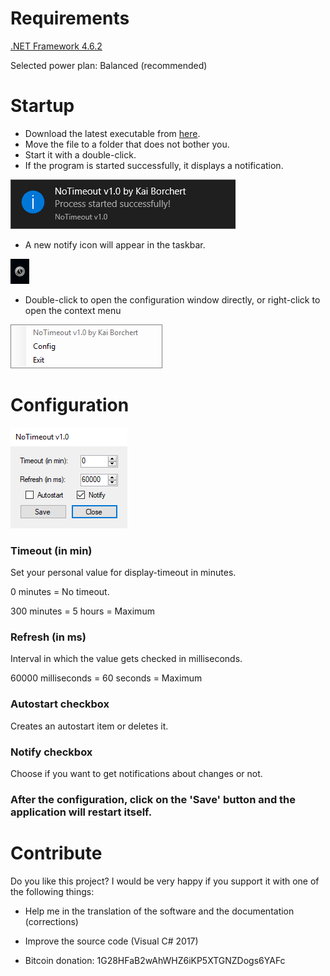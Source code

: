 # Requirements
[.NET Framework 4.6.2](https://www.microsoft.com/en-US/download/details.aspx?id=53344)

Selected power plan: Balanced (recommended)

# Startup

* Download the latest executable from [here](https://github.com/kaibor/notimeout/releases).
* Move the file to a folder that does not bother you.
* Start it with a double-click.
* If the program is started successfully, it displays a notification.

![Start notification](/screenshots/notify_start.png)

* A new notify icon will appear in the taskbar.

![Notify Icon](/screenshots/notifyicon.png)

* Double-click to open the configuration window directly, or right-click to open the context menu

![Context menu](/screenshots/contextmenu.png)

# Configuration

![Configuration window](/screenshots/configuration.png)

### Timeout (in min)

Set your personal value for display-timeout in minutes.

0 minutes = No timeout.

300 minutes = 5 hours = Maximum

### Refresh (in ms)

Interval in which the value gets checked in milliseconds.

60000 milliseconds = 60 seconds = Maximum

### Autostart checkbox

Creates an autostart item or deletes it.

### Notify checkbox

Choose if you want to get notifications about changes or not.

### After the configuration, click on the 'Save' button and the application will restart itself.

# Contribute

Do you like this project? I would be very happy if you support it with one of the following things:

* Help me in the translation of the software and the documentation (corrections)

* Improve the source code (Visual C# 2017)

* Bitcoin donation: 1G28HFaB2wAhWHZ6iKP5XTGNZDogs6YAFc
